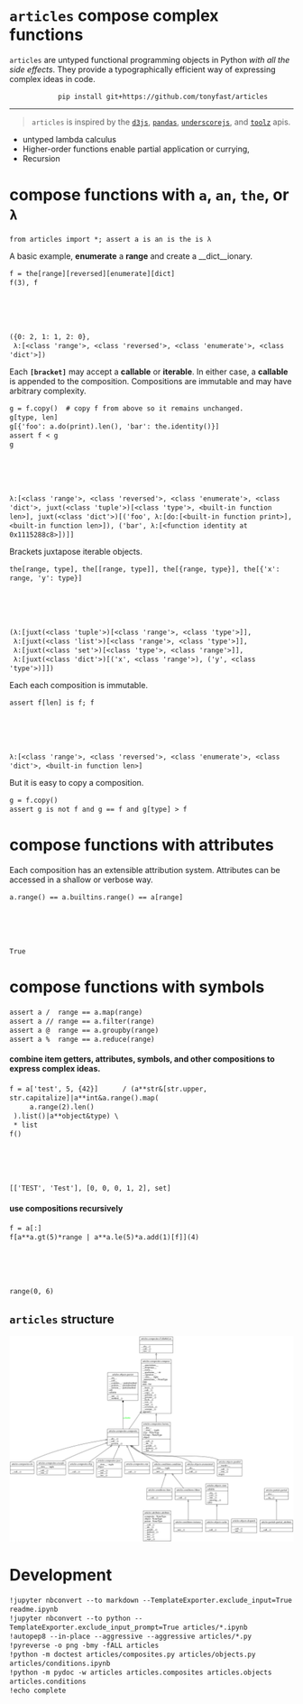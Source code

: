 
# `articles` compose complex functions

`articles` are untyped functional programming objects in Python _with all the side effects_.  They provide a typographically efficient way of expressing complex ideas in code.

                pip install git+https://github.com/tonyfast/articles
                
---
            
        

> `articles` is inspired by the [`d3js`](), [`pandas`](), [`underscorejs`](), and [`toolz`]() apis.

   
               

* untyped lambda calculus
* Higher-order functions enable partial application or currying, 
* Recursion

# compose functions with `a`, `an`, `the`, or `λ`


    from articles import *; assert a is an is the is λ



A basic example, __enumerate__ a __range__ and create a __dict__ionary.

    f = the[range][reversed][enumerate][dict]
    f(3), f





    ({0: 2, 1: 1, 2: 0},
     λ:[<class 'range'>, <class 'reversed'>, <class 'enumerate'>, <class 'dict'>])




Each <b><code>[bracket]</code></b> may accept a __callable__ or __iterable__. In either case,
a __callable__ is appended to the composition.  Compositions are immutable and may have
arbitrary complexity.

    g = f.copy()  # copy f from above so it remains unchanged.
    g[type, len]
    g[{'foo': a.do(print).len(), 'bar': the.identity()}]
    assert f < g 
    g





    λ:[<class 'range'>, <class 'reversed'>, <class 'enumerate'>, <class 'dict'>, juxt(<class 'tuple'>)[<class 'type'>, <built-in function len>], juxt(<class 'dict'>)[('foo', λ:[do:[<built-in function print>], <built-in function len>]), ('bar', λ:[<function identity at 0x1115288c8>])]]



Brackets juxtapose iterable objects.


    the[range, type], the[[range, type]], the[{range, type}], the[{'x': range, 'y': type}]





    (λ:[juxt(<class 'tuple'>)[<class 'range'>, <class 'type'>]],
     λ:[juxt(<class 'list'>)[<class 'range'>, <class 'type'>]],
     λ:[juxt(<class 'set'>)[<class 'type'>, <class 'range'>]],
     λ:[juxt(<class 'dict'>)[('x', <class 'range'>), ('y', <class 'type'>)]])



Each each composition is immutable.


    assert f[len] is f; f





    λ:[<class 'range'>, <class 'reversed'>, <class 'enumerate'>, <class 'dict'>, <built-in function len>]



But it is easy to copy a composition.


    g = f.copy() 
    assert g is not f and g == f and g[type] > f


# compose functions with attributes

Each composition has an extensible attribution system.  Attributes can be accessed in a shallow or verbose way.


    a.range() == a.builtins.range() == a[range]





    True



# compose functions with symbols


    assert a /  range == a.map(range)
    assert a // range == a.filter(range)
    assert a @  range == a.groupby(range)
    assert a %  range == a.reduce(range)


#### combine item getters, attributes, symbols, and other compositions to express complex ideas.


    f = a['test', 5, {42}]      / (a**str&[str.upper, str.capitalize]|a**int&a.range().map(
         a.range(2).len()
     ).list()|a**object&type) \
     * list
    f()





    [['TEST', 'Test'], [0, 0, 0, 1, 2], set]



#### use compositions recursively


    f = a[:]
    f[a**a.gt(5)*range | a**a.le(5)*a.add(1)[f]](4)





    range(0, 6)



## `articles` structure

![](classes_No_Name.png)

# Development


    !jupyter nbconvert --to markdown --TemplateExporter.exclude_input=True readme.ipynb
    !jupyter nbconvert --to python --TemplateExporter.exclude_input_prompt=True articles/*.ipynb
    !autopep8 --in-place --aggressive --aggressive articles/*.py
    !pyreverse -o png -bmy -fALL articles
    !python -m doctest articles/composites.py articles/objects.py articles/conditions.ipynb
    !python -m pydoc -w articles articles.composites articles.objects articles.conditions
    !echo complete

